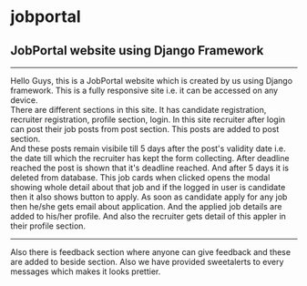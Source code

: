 # jobportal 
<h2>JobPortal website using Django Framework</h2>
<hr>
<p>Hello Guys, this is a JobPortal website which is created by us using Django framework. This is a fully responsive site i.e. it can be accessed on any device.
<br>There are different sections in this site. It has candidate registration, recruiter registration, profile section, login.
In this site recruiter after login can post their job posts from post section. This posts are added to post section.<br> And these posts remain visibile till 5 days after the post's validity date i.e. the date till which the recruiter has kept the form collecting. After deadline reached the post is shown that it's deadline reached. And after 5 days it is deleted from database. This job cards when clicked opens the modal showing whole detail about that job and if the logged in user is candidate then it also shows button to apply. As soon as candidate apply for any job then he/she gets email about application. And the applied job details are added to his/her profile. And also the recruiter gets detail of this appler in their profile section.<hr> Also there is feedback section where anyone can give feedback and these are added to beside section. Also we have provided sweetalerts to every messages which makes it looks prettier. </p>
